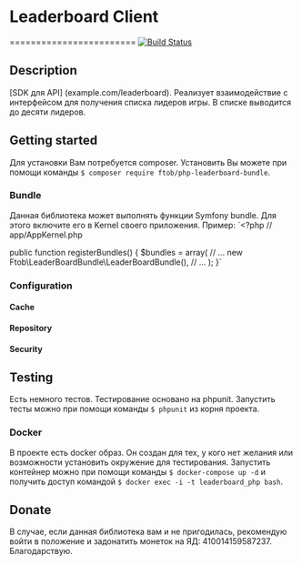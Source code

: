 # Leaderboard Client
========================
[![Build Status](https://secure.travis-ci.org/ftob/php-leaderboard-bundle.svg?branch=master)](http://travis-ci.org/ftob/php-leaderboard-bundle)

## Description
[SDK для API] (example.com/leaderboard).
Реализует взаимодействие с интерфейсом для получения списка лидеров игры.
В списке выводится до десяти лидеров.

## Getting started
Для установки Вам потребуется composer. Установить Вы можете при помощи команды `$ composer require ftob/php-leaderboard-bundle`.

### Bundle
Данная библиотека может выполнять функции Symfony bundle. Для этого включите его в Kernel своего приложения.
Пример:
`<?php
// app/AppKernel.php

public function registerBundles()
{
    $bundles = array(
        // ...
        new Ftob\LeaderBoardBundle\LeaderBoardBundle(),
        // ...
    );
}`

### Configuration

#### Cache

#### Repository

#### Security

## Testing
Есть немного тестов. Тестирование основано на phpunit. Запустить тесты можно при помощи команды `$ phpunit` из корня проекта.

### Docker
В проекте есть docker образ. Он создан для тех, у кого нет желания или возможности установить окружение для тестирования.
Запустить контейнер можно при помощи команды `$ docker-compose up -d` и получить доступ командой `$ docker exec -i -t leaderboard_php bash`.

## Donate
В случае, если данная библиотека вам и не пригодилась, рекомендую войти в положение и задонатить монеток на ЯД: 410014159587237. Благодарствую.